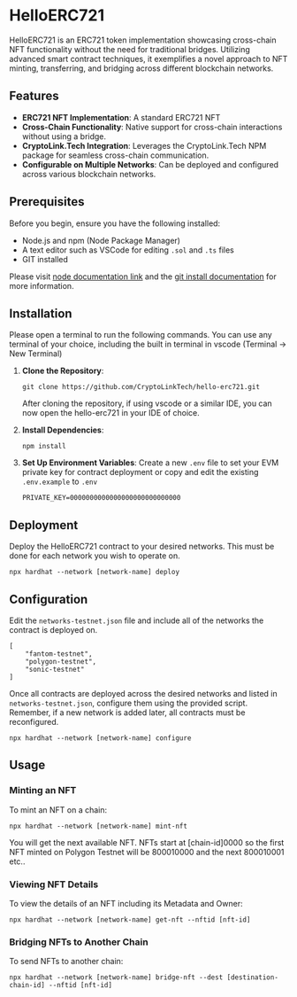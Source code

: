 # HelloERC721

HelloERC721 is an ERC721 token implementation showcasing cross-chain NFT functionality without the need for traditional bridges. Utilizing advanced smart contract techniques, it exemplifies a novel approach to NFT minting, transferring, and bridging across different blockchain networks.

## Features

-   **ERC721 NFT Implementation**: A standard ERC721 NFT
-   **Cross-Chain Functionality**: Native support for cross-chain interactions without using a bridge.
-   **CryptoLink.Tech Integration**: Leverages the CryptoLink.Tech NPM package for seamless cross-chain communication.
-   **Configurable on Multiple Networks**: Can be deployed and configured across various blockchain networks.

## Prerequisites

Before you begin, ensure you have the following installed:

-   Node.js and npm (Node Package Manager)
-   A text editor such as VSCode for editing `.sol` and `.ts` files
-   GIT installed

Please visit [node documentation link](https://docs.npmjs.com/downloading-and-installing-node-js-and-npm) and the [git install documentation](https://git-scm.com/book/en/v2/Getting-Started-Installing-Git) for more information.

## Installation

Please open a terminal to run the following commands. You can use any terminal of your choice, including the built in terminal in vscode (Terminal -> New Terminal)

1. **Clone the Repository**:

    ```
    git clone https://github.com/CryptoLinkTech/hello-erc721.git
    ```

    After cloning the repository, if using vscode or a similar IDE, you can now open the hello-erc721 in your IDE of choice.

2. **Install Dependencies**:

    ```
    npm install
    ```

3. **Set Up Environment Variables**:
   Create a new `.env` file to set your EVM private key for contract deployment or copy and edit the existing `.env.example` to `.env`
    ```
    PRIVATE_KEY=0000000000000000000000000000
    ```

## Deployment

Deploy the HelloERC721 contract to your desired networks. This must be done for each network you wish to operate on.

```
npx hardhat --network [network-name] deploy
```

## Configuration

Edit the `networks-testnet.json` file and include all of the networks the contract is deployed on.

```
[
    "fantom-testnet",
    "polygon-testnet",
    "sonic-testnet"
]
```

Once all contracts are deployed across the desired networks and listed in `networks-testnet.json`, configure them using the provided script. Remember, if a new network is added later, all contracts must be reconfigured.

```
npx hardhat --network [network-name] configure
```

## Usage

### Minting an NFT

To mint an NFT on a chain:

```
npx hardhat --network [network-name] mint-nft
```

You will get the next available NFT. NFTs start at [chain-id]0000 so the first NFT minted on Polygon Testnet will be 800010000 and the next 800010001 etc..

### Viewing NFT Details

To view the details of an NFT including its Metadata and Owner:

```
npx hardhat --network [network-name] get-nft --nftid [nft-id]
```

### Bridging NFTs to Another Chain

To send NFTs to another chain:

```
npx hardhat --network [network-name] bridge-nft --dest [destination-chain-id] --nftid [nft-id]
```
